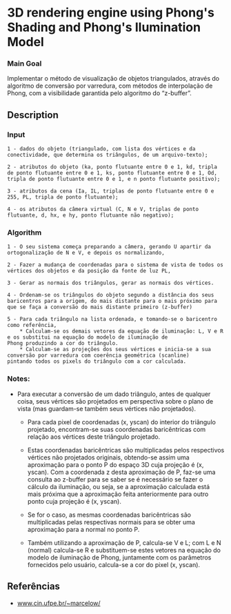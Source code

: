# 3D rendering engine using Phong's Shading and Phong's Ilumination Model

### Main Goal

Implementar o método de visualização de objetos triangulados, através do
algoritmo de conversão por varredura, com métodos de interpolação de Phong, com a
visibilidade garantida pelo algoritmo do “z-buffer”.

## Description

### Input
 
    1 - dados do objeto (triangulado, com lista dos vértices e da conectividade, que determina os triângulos, de um arquivo-texto);
    
    2 - atributos do objeto (ka, ponto flutuante entre 0 e 1, kd, tripla de ponto flutuante entre 0 e 1, ks, ponto flutuante entre 0 e 1, Od, tripla de ponto flutuante entre 0 e 1, e n ponto flutuante positivo);
    
    3 - atributos da cena (Ia, IL, triplas de ponto flutuante entre 0 e 255, PL, tripla de ponto flutuante);
    
    4 - os atributos da câmera virtual (C, N e V, triplas de ponto flutuante, d, hx, e hy, ponto flutuante não negativo);

### Algorithm


	1 - O seu sistema começa preparando a câmera, gerando U apartir da ortogonalização de N e V, e depois os normalizando, 

	2 - Fazer a mudança de coordenadas para o sistema de vista de todos os vértices dos objetos e da posição da fonte de luz PL, 

	3 - Gerar as normais dos triângulos, gerar as normais dos vértices.

	4 - Ordenam-se os triângulos do objeto segundo a distância dos seus baricentros para a origem, do mais distante para o mais próximo para que se faça a conversão do mais distante primeiro (z-buffer)

	5 - Para cada triângulo na lista ordenada, e tomando-se o baricentro como referência,
    	* Calculam-se os demais vetores da equação de iluminação: L, V e R e os substitui na equação do modelo de iluminação de 
    Phong produzindo a cor do triângulo.
	    * Calculam-se as projeções dos seus vértices e inicia-se a sua conversão por varredura com coerência geométrica (scanline) 
    pintando todos os pixels do triângulo com a cor calculada.

### Notes:

* Para executar a conversão de um dado triângulo, antes de qualquer coisa, seus vértices são projetados em perspectiva sobre o plano de vista 
(mas guardam-se também seus vértices não projetados).
	
	* Para cada pixel de coordenadas (x, yscan) do interior do triângulo projetado, encontram-se suas coordenadas baricêntricas com relação aos vértices deste triângulo projetado. 
	
    * Estas coordenadas baricêntricas são multiplicadas pelos respectivos vértices não projetados originais, obtendo-se assim uma aproximação para o ponto P do espaço 3D cuja projeção é (x, yscan). Com a coordenada z desta aproximação de P, faz-se uma consulta ao z-buffer para se saber se é necessário se fazer o cálculo da iluminação, ou seja, se a aproximação calculada está mais próxima que a aproximação feita anteriormente para outro ponto cuja projeção é (x, yscan).   
    
	* Se for o caso, as mesmas coordenadas baricêntricas são multiplicadas pelas respectivas normais para se obter uma aproximação para a normal no ponto P.
    
    * Também utilizando a aproximação de P, calcula-se V e L; com L e N (normal) calcula-se R e substituem-se estes vetores na equação do modelo de iluminação de Phong, juntamente com os parâmetros fornecidos pelo usuário, calcula-se a cor do pixel (x, yscan). 


## Referências

 - www.cin.ufpe.br/~marcelow/

